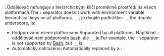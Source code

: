 <span data-ttu-id="b24a6-101">`:`Oddělovač nefunguje s hierarchickými klíči proměnné prostředí na všech platformách.</span><span class="sxs-lookup"><span data-stu-id="b24a6-101">The `:` separator doesn't work with environment variable hierarchical keys on all platforms.</span></span> <span data-ttu-id="b24a6-102">`__`, je dvojité podtržítko:</span><span class="sxs-lookup"><span data-stu-id="b24a6-102">`__`, the double underscore, is:</span></span>

* <span data-ttu-id="b24a6-103">Podporováno všemi platformami.</span><span class="sxs-lookup"><span data-stu-id="b24a6-103">Supported by all platforms.</span></span> <span data-ttu-id="b24a6-104">Například `:` oddělovač není podporován [bash](https://linuxhint.com/bash-environment-variables/), ale `__` je.</span><span class="sxs-lookup"><span data-stu-id="b24a6-104">For example, the `:` separator is not supported by [Bash](https://linuxhint.com/bash-environment-variables/), but `__` is.</span></span>
* <span data-ttu-id="b24a6-105">Automaticky nahrazeno`:`</span><span class="sxs-lookup"><span data-stu-id="b24a6-105">Automatically replaced by a `:`</span></span>